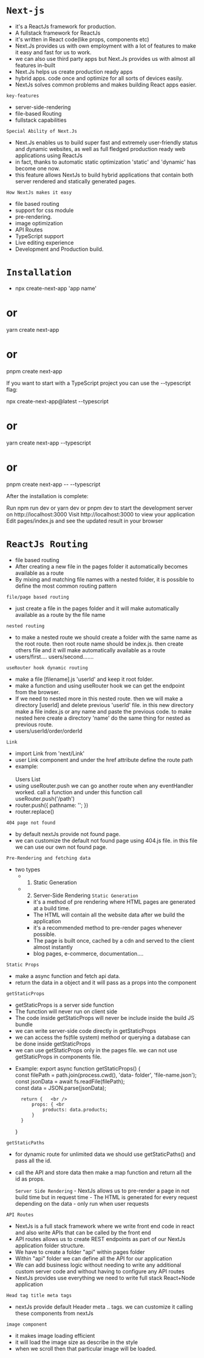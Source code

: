 # `Next-js`


* it's a ReactJs framework for production.
* A fullstack framework for ReactJs
* it's written in React code(like props, components etc)
* Next.Js provides us with own employment with a lot of features to make it easy and fast for us to work.
* we can also use third party apps but Next.Js provides us with almost all features in-built
* Next.Js helps us create production ready apps
* hybrid apps. code once and optimize for all sorts of devices easily.
* NextJs solves common problems and makes building React apps easier.

`key-features`
* server-side-rendering
* file-based Routing
* fullstack capabilities

`Special Ability of Next.Js`
* Next.Js enables us to build super fast and extremely user-friendly status and dynamic websites, as well as full fledged production ready web applications using ReactJs
* in fact, thanks to automatic static optimization 'static' and 'dynamic' has become one now.
* this feature allows NextJs to build hybrid applications that contain both server rendered and statically generated pages.

`How NextJs makes it easy`
* file based routing 
* support for css module
* pre-rendering.
* image optimization
* API Routes
* TypeScript support
* Live editing experience
* Development and Production build.

# `Installation`
* npx create-next-app 'app name'
# or
yarn create next-app
# or
pnpm create next-app

If you want to start with a TypeScript project you can use the --typescript flag:

npx create-next-app@latest --typescript
# or
yarn create next-app --typescript
# or
pnpm create next-app -- --typescript

After the installation is complete:

Run npm run dev or yarn dev or pnpm dev to start the development server on http://localhost:3000
Visit http://localhost:3000 to view your application
Edit pages/index.js and see the updated result in your browser


# `ReactJs Routing`
- file based routing
- After creating a new file in the pages folder it automatically becomes available as a route
- By mixing and matching file names with a nested folder, it is possible to define the most common routing pattern

`file/page based routing`
- just create a file in the pages folder and it will make automatically available as a route by the file name

`nested routing`
- to make a nested route we should create a folder with the same name as the root route. then root route name should be index.js. then create others file and it will make automatically available as a route
- users/first.... users/second.......

`useRouter hook dynamic routing`
- make a file [filename].js 'userId' and keep it root folder.
- make a function and using useRouter hook we can get the endpoint from the browser.
- If we need to nested more in this nested route. then we will make a directory [userId] and delete previous 'userId' file. in this new directory make a file index.js or any name and paste the previous code. to make nested here create a directory 'name' do the same thing for nested as previous route.
- users/userId/order/orderId

`Link`
- import Link from 'next/Link'
- user Link component and under the href attribute define the route path
- example: <br />
    <Link href="/users"> <br />
        <a>Users List</a> 
    </Link> <br />
- using useRouter.push we can go another route when any eventHandler worked. call a function and under this function call useRouter.push('/path')
- router.push({
    pathname: '';
})
- router.replace()

`404 page not found`
- by default nextJs provide not found page.
- we can customize the default not found page using 404.js file. in this file we can use our own not found page.


`Pre-Rendering and fetching data`
- two types
    - 1. Static Generation
    - 2. Server-Side Rendering
    `Static Generation`
        - it's a method of pre rendering where HTML pages are generated at a build time.
        - The HTML will contain all the website data after we build the application
        - it's a recommended method to pre-render pages whenever possible.
        - The page is built once, cached by a cdn and served to the client almost instantly
        - blog pages, e-commerce, documentation.... 


`Static Props`
- make a async function and fetch api data. 
- return the data in a object and it will pass as a props into the component

`getStaticProps`
- getStaticProps is a server side function
- The function will never run on client side
- The code inside getStaticProps will never be include inside the build JS bundle
- we can write server-side code directly in getStaticProps
- we can access the fs(file system) method or querying a database can be done inside getStaticProps
- we can use getStaticProps only in the pages file. we can not use getStaticProps in components file.

* Example:
    export async function getStaticProps() { <br />
        const filePath = path.join(process.cwd(), 'data- folder', 'file-name.json');  <br />
        const jsonData = await fs.readFile(filePath); <br />
        const data = JSON.parse(jsonData); <br />

        return {   <br />
            props: { <br
                products: data.products;
            }
        }
    }


`getStaticPaths`
- for dynamic route for unlimited data we should use getStaticPaths() and pass all the id.
- call the API and store data then make a map function and return all the id as props.

    `Server Side Rendering`
        - NextJs allows us to pre-render a page in not build time but in request time
        - The HTML is generated for every request depending on the data
        - only run when user requests

`API Routes`
- NextJs is a full stack framework where we write front end code in react and also write APIs that can be called by the front end
- API routes allows us to create REST endpoints as part of our NextJs application folder structure.
- We have to create a folder "api" within pages folder
- Within "api" folder we can define all the API for our application
- We can add business logic without needing to write any additional custom server code and without having to configure any API routes
- NextJs provides use everything we need to write full stack React+Node application

`Head tag title meta tags `
- nextJs provide default Header meta .. tags. we can customize it calling these components from nextJs 

`image component`
- it makes image loading efficient
- it will load the image size as describe in the style
- when we scroll then that particular image will be loaded.
